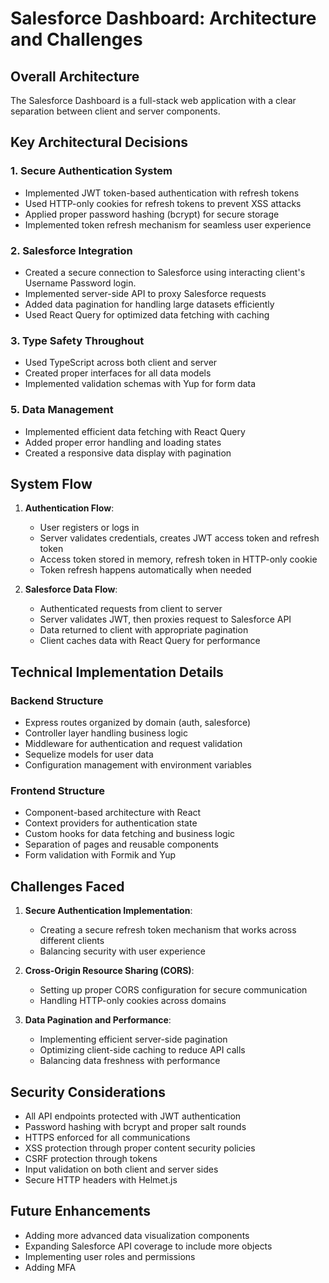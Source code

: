 # Salesforce Dashboard: Architecture and Challenges

## Overall Architecture

The Salesforce Dashboard is a full-stack web application with a clear separation between client and server components.

## Key Architectural Decisions

### 1. Secure Authentication System
- Implemented JWT token-based authentication with refresh tokens
- Used HTTP-only cookies for refresh tokens to prevent XSS attacks
- Applied proper password hashing (bcrypt) for secure storage
- Implemented token refresh mechanism for seamless user experience

### 2. Salesforce Integration
- Created a secure connection to Salesforce using interacting client's Username Password login.
- Implemented server-side API to proxy Salesforce requests
- Added data pagination for handling large datasets efficiently
- Used React Query for optimized data fetching with caching

### 3. Type Safety Throughout
- Used TypeScript across both client and server
- Created proper interfaces for all data models
- Implemented validation schemas with Yup for form data

### 5. Data Management
- Implemented efficient data fetching with React Query
- Added proper error handling and loading states
- Created a responsive data display with pagination

## System Flow

1. **Authentication Flow**:
   - User registers or logs in
   - Server validates credentials, creates JWT access token and refresh token
   - Access token stored in memory, refresh token in HTTP-only cookie
   - Token refresh happens automatically when needed

2. **Salesforce Data Flow**:
   - Authenticated requests from client to server
   - Server validates JWT, then proxies request to Salesforce API
   - Data returned to client with appropriate pagination
   - Client caches data with React Query for performance

## Technical Implementation Details

### Backend Structure
- Express routes organized by domain (auth, salesforce)
- Controller layer handling business logic
- Middleware for authentication and request validation
- Sequelize models for user data
- Configuration management with environment variables

### Frontend Structure
- Component-based architecture with React
- Context providers for authentication state
- Custom hooks for data fetching and business logic
- Separation of pages and reusable components
- Form validation with Formik and Yup

## Challenges Faced

1. **Secure Authentication Implementation**:
   - Creating a secure refresh token mechanism that works across different clients
   - Balancing security with user experience

2. **Cross-Origin Resource Sharing (CORS)**:
   - Setting up proper CORS configuration for secure communication
   - Handling HTTP-only cookies across domains

3. **Data Pagination and Performance**:
   - Implementing efficient server-side pagination
   - Optimizing client-side caching to reduce API calls
   - Balancing data freshness with performance

## Security Considerations

- All API endpoints protected with JWT authentication
- Password hashing with bcrypt and proper salt rounds
- HTTPS enforced for all communications
- XSS protection through proper content security policies
- CSRF protection through tokens
- Input validation on both client and server sides
- Secure HTTP headers with Helmet.js

## Future Enhancements

- Adding more advanced data visualization components
- Expanding Salesforce API coverage to include more objects
- Implementing user roles and permissions
- Adding MFA
